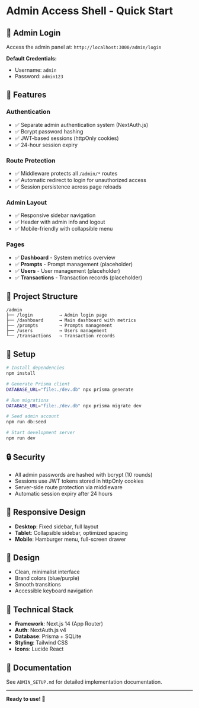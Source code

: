 # Admin Access Shell - Quick Start

## 🔐 Admin Login

Access the admin panel at: `http://localhost:3000/admin/login`

**Default Credentials:**
- Username: `admin`
- Password: `admin123`

## 🎯 Features

### Authentication
- ✅ Separate admin authentication system (NextAuth.js)
- ✅ Bcrypt password hashing
- ✅ JWT-based sessions (httpOnly cookies)
- ✅ 24-hour session expiry

### Route Protection
- ✅ Middleware protects all `/admin/*` routes
- ✅ Automatic redirect to login for unauthorized access
- ✅ Session persistence across page reloads

### Admin Layout
- ✅ Responsive sidebar navigation
- ✅ Header with admin info and logout
- ✅ Mobile-friendly with collapsible menu

### Pages
- ✅ **Dashboard** - System metrics overview
- ✅ **Prompts** - Prompt management (placeholder)
- ✅ **Users** - User management (placeholder)
- ✅ **Transactions** - Transaction records (placeholder)

## 📂 Project Structure

```
/admin
├── /login          → Admin login page
├── /dashboard      → Main dashboard with metrics
├── /prompts        → Prompts management
├── /users          → Users management
└── /transactions   → Transaction records
```

## 🚀 Setup

```bash
# Install dependencies
npm install

# Generate Prisma client
DATABASE_URL="file:./dev.db" npx prisma generate

# Run migrations
DATABASE_URL="file:./dev.db" npx prisma migrate dev

# Seed admin account
npm run db:seed

# Start development server
npm run dev
```

## 🔒 Security

- All admin passwords are hashed with bcrypt (10 rounds)
- Sessions use JWT tokens stored in httpOnly cookies
- Server-side route protection via middleware
- Automatic session expiry after 24 hours

## 📱 Responsive Design

- **Desktop**: Fixed sidebar, full layout
- **Tablet**: Collapsible sidebar, optimized spacing
- **Mobile**: Hamburger menu, full-screen drawer

## 🎨 Design

- Clean, minimalist interface
- Brand colors (blue/purple)
- Smooth transitions
- Accessible keyboard navigation

## 🔧 Technical Stack

- **Framework**: Next.js 14 (App Router)
- **Auth**: NextAuth.js v4
- **Database**: Prisma + SQLite
- **Styling**: Tailwind CSS
- **Icons**: Lucide React

## 📖 Documentation

See `ADMIN_SETUP.md` for detailed implementation documentation.

---

**Ready to use! 🎉**
